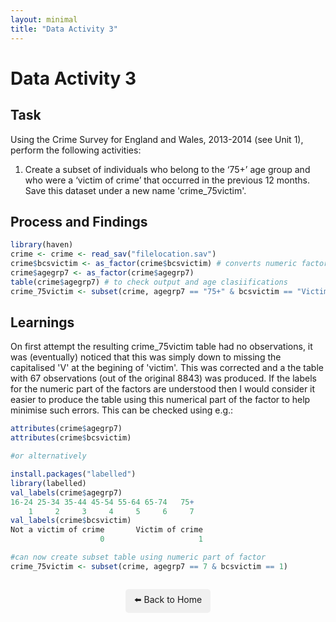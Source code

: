 ```yaml
---
layout: minimal
title: "Data Activity 3"
---
```


# Data Activity 3

## Task

Using the Crime Survey for England and Wales, 2013-2014 (see Unit 1), perform the following activities:

1. Create a subset of individuals who belong to the ‘75+’ age group and who were a ‘victim of crime’ that occurred in the previous 12 months. Save this dataset under a new name 'crime_75victim'.

## Process and Findings

```r
library(haven)
crime <- crime <- read_sav("filelocation.sav")
crime$bcsvictim <- as_factor(crime$bcsvictim) # converts numeric factor to the factor label so can determine relevant group
crime$agegrp7 <- as_factor(crime$agegrp7)
table(crime$agegrp7) # to check output and age clasiifications
crime_75victim <- subset(crime, agegrp7 == "75+" & bcsvictim == "Victim of crime")

```
## Learnings

On first attempt the resulting crime_75victim table had no observations, it was (eventually) noticed that this was simply down to missing the capitalised 'V' at the begining of 'victim'.  This was corrected and a the table with 67 observations (out of the original 8843) was produced.  If the labels for the numeric part of the factors are understood then I would consider it easier to produce the table using this numerical part of the factor to help minimise such errors.  This can be checked using e.g.:

```r
attributes(crime$agegrp7)
attributes(crime$bcsvictim)

#or alternatively

install.packages("labelled")
library(labelled)
val_labels(crime$agegrp7)
16-24 25-34 35-44 45-54 55-64 65-74   75+ 
    1     2     3     4     5     6     7 
val_labels(crime$bcsvictim)
Not a victim of crime       Victim of crime 
                    0                     1 

#can now create subset table using numeric part of factor
crime_75victim <- subset(crime, agegrp7 == 7 & bcsvictim == 1) 
```

<p style="text-align: center; margin-top: 2em;">
  <a href="../index.html" style="text-decoration: none; background: #f0f0f0; padding: 0.5em 1em; border-radius: 5px; display: inline-block;">
    ⬅️ Back to Home
  </a>
</p>
